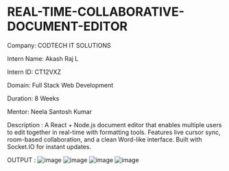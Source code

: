 # REAL-TIME-COLLABORATIVE-DOCUMENT-EDITOR

Company: CODTECH IT SOLUTIONS

Intern Name: Akash Raj L

Intern ID: CT12VXZ

Domain: Full Stack Web Development

Duration: 8 Weeks

Mentor: Neela Santosh Kumar

Description : A React + Node.js document editor that enables multiple users to edit together in real-time with formatting tools. Features live cursor sync, room-based collaboration, and a clean Word-like interface. Built with Socket.IO for instant updates.

OUTPUT :
![image](https://github.com/user-attachments/assets/b917999a-0c2f-454e-a535-e84bf748caf9)
![image](https://github.com/user-attachments/assets/3550d2e7-a9aa-46a0-bc5d-4fc573725406)
![image](https://github.com/user-attachments/assets/d36439f8-1419-43c6-a985-1fa01168eb99)
![image](https://github.com/user-attachments/assets/c3027281-957f-4df5-ba4e-6b901daf3830)

